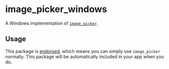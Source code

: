 # image\_picker\_windows

A Windows implementation of [`image_picker`][1].

## Usage

This package is [endorsed][2], which means you can simply use `image_picker`
normally. This package will be automatically included in your app when you do.

[1]: https://pub.dev/packages/image_picker
[2]: https://flutter.dev/docs/development/packages-and-plugins/developing-packages#endorsed-federated-plugin